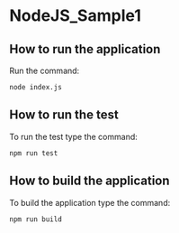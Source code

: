 # NodeJS_Sample1

## How to run the application
Run the command:

```
node index.js
```

## How to run the test
To run the test type the command:

```
npm run test
```

## How to build the application

To build the application type the command:

```
npm run build
```
